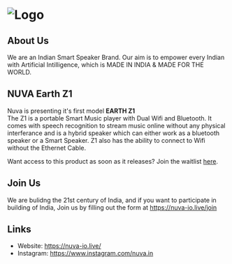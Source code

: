 # ![Logo](https://raw.githubusercontent.com/nuva-in/.github/main/Logo.png)
## About Us
We are an Indian Smart Speaker Brand. Our aim is to empower every Indian with Artificial Intilligence, which is MADE IN INDIA & MADE FOR THE WORLD.

## NUVA Earth Z1
Nuva is presenting it's first model <b>EARTH Z1</b>  
The Z1 is a portable Smart Music player with Dual Wifi and Bluetooth. It comes with speech recognition to stream music online without any physical interferance and is a hybrid speaker which can either work as a bluetooth speaker or a Smart Speaker. Z1 also has the ability to connect to Wifi without the Ethernet Cable.

Want access to this product as soon as it releases? Join the waitlist [here](https://nuva-io.live/product).

## Join Us
We are bulidng the 21st century of India, and if you want to participate in building of India, Join us by filling out the form at https://nuva-io.live/join  

## Links
- Website: https://nuva-io.live/
- Instagram: https://www.instagram.com/nuva.in
